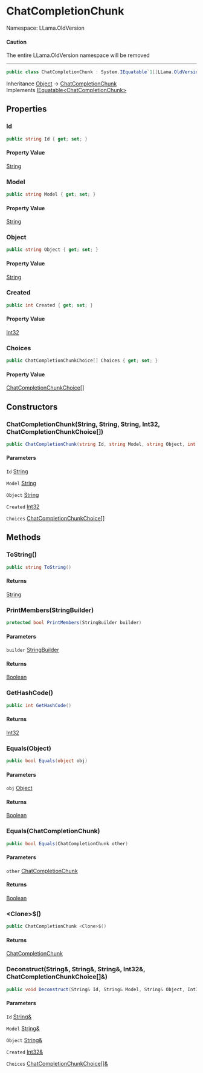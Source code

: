 # ChatCompletionChunk

Namespace: LLama.OldVersion

#### Caution

The entire LLama.OldVersion namespace will be removed

---

```csharp
public class ChatCompletionChunk : System.IEquatable`1[[LLama.OldVersion.ChatCompletionChunk, LLamaSharp, Version=0.5.0.0, Culture=neutral, PublicKeyToken=null]]
```

Inheritance [Object](https://docs.microsoft.com/en-us/dotnet/api/system.object) → [ChatCompletionChunk](./llama.oldversion.chatcompletionchunk.md)<br>
Implements [IEquatable&lt;ChatCompletionChunk&gt;](https://docs.microsoft.com/en-us/dotnet/api/system.iequatable-1)

## Properties

### **Id**

```csharp
public string Id { get; set; }
```

#### Property Value

[String](https://docs.microsoft.com/en-us/dotnet/api/system.string)<br>

### **Model**

```csharp
public string Model { get; set; }
```

#### Property Value

[String](https://docs.microsoft.com/en-us/dotnet/api/system.string)<br>

### **Object**

```csharp
public string Object { get; set; }
```

#### Property Value

[String](https://docs.microsoft.com/en-us/dotnet/api/system.string)<br>

### **Created**

```csharp
public int Created { get; set; }
```

#### Property Value

[Int32](https://docs.microsoft.com/en-us/dotnet/api/system.int32)<br>

### **Choices**

```csharp
public ChatCompletionChunkChoice[] Choices { get; set; }
```

#### Property Value

[ChatCompletionChunkChoice[]](./llama.oldversion.chatcompletionchunkchoice.md)<br>

## Constructors

### **ChatCompletionChunk(String, String, String, Int32, ChatCompletionChunkChoice[])**

```csharp
public ChatCompletionChunk(string Id, string Model, string Object, int Created, ChatCompletionChunkChoice[] Choices)
```

#### Parameters

`Id` [String](https://docs.microsoft.com/en-us/dotnet/api/system.string)<br>

`Model` [String](https://docs.microsoft.com/en-us/dotnet/api/system.string)<br>

`Object` [String](https://docs.microsoft.com/en-us/dotnet/api/system.string)<br>

`Created` [Int32](https://docs.microsoft.com/en-us/dotnet/api/system.int32)<br>

`Choices` [ChatCompletionChunkChoice[]](./llama.oldversion.chatcompletionchunkchoice.md)<br>

## Methods

### **ToString()**

```csharp
public string ToString()
```

#### Returns

[String](https://docs.microsoft.com/en-us/dotnet/api/system.string)<br>

### **PrintMembers(StringBuilder)**

```csharp
protected bool PrintMembers(StringBuilder builder)
```

#### Parameters

`builder` [StringBuilder](https://docs.microsoft.com/en-us/dotnet/api/system.text.stringbuilder)<br>

#### Returns

[Boolean](https://docs.microsoft.com/en-us/dotnet/api/system.boolean)<br>

### **GetHashCode()**

```csharp
public int GetHashCode()
```

#### Returns

[Int32](https://docs.microsoft.com/en-us/dotnet/api/system.int32)<br>

### **Equals(Object)**

```csharp
public bool Equals(object obj)
```

#### Parameters

`obj` [Object](https://docs.microsoft.com/en-us/dotnet/api/system.object)<br>

#### Returns

[Boolean](https://docs.microsoft.com/en-us/dotnet/api/system.boolean)<br>

### **Equals(ChatCompletionChunk)**

```csharp
public bool Equals(ChatCompletionChunk other)
```

#### Parameters

`other` [ChatCompletionChunk](./llama.oldversion.chatcompletionchunk.md)<br>

#### Returns

[Boolean](https://docs.microsoft.com/en-us/dotnet/api/system.boolean)<br>

### **&lt;Clone&gt;$()**

```csharp
public ChatCompletionChunk <Clone>$()
```

#### Returns

[ChatCompletionChunk](./llama.oldversion.chatcompletionchunk.md)<br>

### **Deconstruct(String&, String&, String&, Int32&, ChatCompletionChunkChoice[]&)**

```csharp
public void Deconstruct(String& Id, String& Model, String& Object, Int32& Created, ChatCompletionChunkChoice[]& Choices)
```

#### Parameters

`Id` [String&](https://docs.microsoft.com/en-us/dotnet/api/system.string&)<br>

`Model` [String&](https://docs.microsoft.com/en-us/dotnet/api/system.string&)<br>

`Object` [String&](https://docs.microsoft.com/en-us/dotnet/api/system.string&)<br>

`Created` [Int32&](https://docs.microsoft.com/en-us/dotnet/api/system.int32&)<br>

`Choices` [ChatCompletionChunkChoice[]&](./llama.oldversion.chatcompletionchunkchoice&.md)<br>
